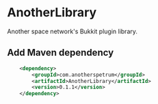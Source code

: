 
# AnotherLibrary
Another space network's Bukkit plugin library.

## Add Maven dependency
```xml
    <dependency>
        <groupId>com.anotherspetrum</groupId>
        <artifactId>AnotherLibrary</artifactId>
        <version>0.1.1</version>
    </dependency>
```
